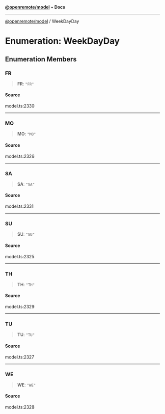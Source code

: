 [**@openremote/model**](../README.md) • **Docs**

***

[@openremote/model](../globals.md) / WeekDayDay

# Enumeration: WeekDayDay

## Enumeration Members

### FR

> **FR**: `"FR"`

#### Source

model.ts:2330

***

### MO

> **MO**: `"MO"`

#### Source

model.ts:2326

***

### SA

> **SA**: `"SA"`

#### Source

model.ts:2331

***

### SU

> **SU**: `"SU"`

#### Source

model.ts:2325

***

### TH

> **TH**: `"TH"`

#### Source

model.ts:2329

***

### TU

> **TU**: `"TU"`

#### Source

model.ts:2327

***

### WE

> **WE**: `"WE"`

#### Source

model.ts:2328
